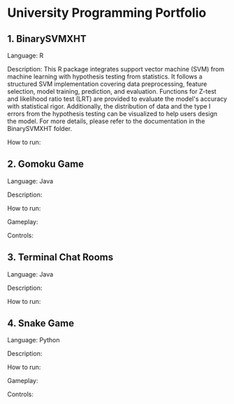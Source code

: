 # University Programming Portfolio
## 1. BinarySVMXHT


Language: R

Description: This R package integrates support vector machine (SVM) from machine learning with hypothesis testing from statistics. It follows a structured 
SVM implementation covering data preprocessing, feature selection, model training, prediction, and evaluation. Functions for Z-test and likelihood ratio test 
(LRT) are provided to evaluate the model's accuracy with statistical rigor. Additionally, the distribution of data and the type I errors 
from the hypothesis testing can be visualized to help users design the model. For more details, please refer to the documentation in the BinarySVMXHT folder.

How to run:

## 2. Gomoku Game


Language: Java

Description:

How to run:

Gameplay:

Controls:

## 3. Terminal Chat Rooms


Language: Java

Description:

How to run:

## 4. Snake Game


Language: Python

Description:

How to run:

Gameplay:

Controls:
